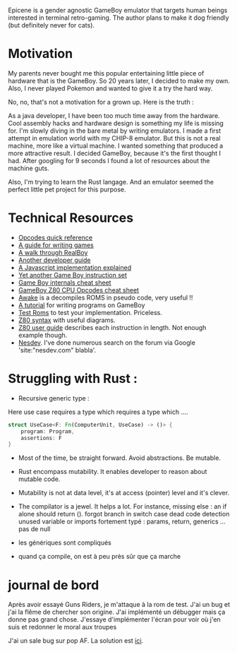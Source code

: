 Epicene is a gender agnostic GameBoy emulator that targets human beings 
interested in terminal retro-gaming. The author plans to make it dog
friendly (but definitely never for cats).

# Motivation

My parents never bought me this popular entertaining little piece of hardware
that is the GameBoy. So 20 years later, I decided to make my own.
Also, I never played Pokemon and wanted to give it a try the hard way.

No, no, that's not a motivation for a grown up. Here is the truth :
 
As a java developer, I have been too much time away from the hardware.
Cool assembly hacks and hardware design is something my life is missing for.
I'm slowly diving in the bare metal by writing emulators.
I made a first attempt in emulation world with my CHIP-8 emulator. But this
is not a real machine, more like a virtual machine. I wanted something that 
produced a more attractive result. I decided GameBoy, because it's the first
thought I had. After googling for 9 seconds I found a lot of resources 
about the machine guts. 

Also, I'm trying to learn the Rust langage. And an emulator seemed the perfect
little pet project for this purpose.
 
# Technical Resources

- [Opcodes quick reference](http://www.pastraiser.com/cpu/gameboy/gameboy_opcodes.html)
- [A guide for writing games](http://marc.rawer.de/Gameboy/Docs/GBCPUman.pdf)
- [A walk through RealBoy](https://realboyemulator.wordpress.com/)
- [Another developer guide](http://bgb.bircd.org/pandocs.htm)
- [A Javascript implementation explained](http://imrannazar.com/GameBoy-Emulation-in-JavaScript)
- [Yet another Game Boy instruction set](https://gist.github.com/sifton/4471555)
- [Game Boy internals cheat sheet](http://www.chrisantonellis.com/files/gameboy/gb-cribsheet.pdfhttp://www.chrisantonellis.com/files/gameboy/gb-cribsheet.pdf)
- [GameBoy Z80 CPU Opcodes cheat sheet](http://goldencrystal.free.fr/GBZ80Opcodes.pdf)
- [Awake]() is a decompiles ROMS in pseudo code, very useful !!
- [A tutorial](http://gameboy.mongenel.com/asmschool.html) for writing programs on GameBoy
- [Test Roms](http://gbdev.gg8.se/files/roms/blargg-gb-tests/) to test your implementation. Priceless.
- [Z80 syntax](http://www.z80.info/z80syntx.htm) with useful diagrams.
- [Z80 user guide](http://www.zilog.com/appnotes_download.php?FromPage=DirectLink&dn=UM0080&ft=User%20Manual&f=YUhSMGNEb3ZMM2QzZHk1NmFXeHZaeTVqYjIwdlpHOWpjeTk2T0RBdlZVMHdNRGd3TG5Ca1pnPT0=) describes each instruction in length. Not enough example though.
- [Nesdev](http://forum.nesdev.com). I've done numerous search on the forum via Google 'site:"nesdev.com" blabla'.
# Struggling with Rust :

- Recursive generic type :

Here use case requires a type which requires a type which ....

```rust
struct UseCase<F: Fn(ComputerUnit, UseCase) -> ()> {
    program: Program,
    assertions: F
}
```

- Most of the time, be straight forward. Avoid abstractions. Be mutable.

- Rust encompass mutability. It enables developer to reason about mutable code.

- Mutability is not at data level, it's at access (pointer) level and it's 
clever.

- The compilator is a jewel. It helps a lot. For instance, 
missing else : an if alone should return ().
forgot branch in switch case
dead code detection
unused variable or imports
fortement typé : params, return, generics ... 
pas de null

- les génériques sont compliqués

- quand ça compile, on est à peu près sûr que ça marche


# journal de bord
Après avoir essayé Guns Riders, je m'attaque à la rom de test.
J'ai un bug et j'ai la flême de chercher son origine.
J'ai implémenté un débugger mais ça donne pas grand chose.
J'essaye d'implémenter l'écran pour voir où j'en suis et redonner le moral
aux troupes

J'ai un sale bug sur pop AF. La solution est [ici](https://forums.nesdev.com/viewtopic.php?f=20&t=12815).
